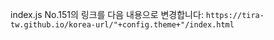 index.js No.151의 링크를 다음 내용으로 변경합니다:
`https://tira-tw.github.io/korea-url/"+config.theme+"/index.html`
